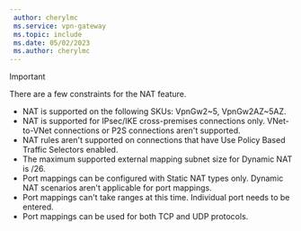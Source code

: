 ```yaml
---
 author: cherylmc
 ms.service: vpn-gateway
 ms.topic: include
 ms.date: 05/02/2023
 ms.author: cherylmc
---
```


> [!IMPORTANT]
> There are a few constraints for the NAT feature.

* NAT is supported on the following SKUs: VpnGw2~5, VpnGw2AZ~5AZ.
* NAT is supported for IPsec/IKE cross-premises connections only. VNet-to-VNet connections or P2S connections aren't supported.
* NAT rules aren't supported on connections that have Use Policy Based Traffic Selectors enabled.
* The maximum supported external mapping subnet size for Dynamic NAT is /26.
* Port mappings can be configured with Static NAT types only. Dynamic NAT scenarios aren't applicable for port mappings.
* Port mappings can't take ranges at this time. Individual port needs to be entered.
* Port mappings can be used for both TCP and UDP protocols.